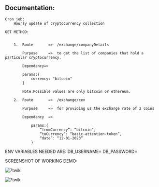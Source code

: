 Documentation:
--------------

    Cron job: 
        Hourly update of cryptocurrency collection

    GET METHOD:


        1.  Route       =>  /exchange/companyDetails

            Purpose     =>  to get the list of companies that hold a particular cryptocurrency.
            
            Dependancy=>

            params:{
                currency: "bitcoin"          
            }

            Note:Possible values are only bitcoin or ethereum.

        2.  Route       =>  /exchange/cex

            Purpose     =>  for providing us the exchange rate of 2 coins
            
            Dependancy  =>

                params:{
                    “fromCurrency”: “bitcoin”,
                    “toCurrency”: “basic-attention-token”,
                    “date”: “12-01-2023”
                }   




ENV VARIABLES NEEDED ARE:
DB_USERNAME=
DB_PASSWORD=


SCREENSHOT OF WORKING DEMO:
<p><img align="center" src="https://res.cloudinary.com/dcyfkgtgv/image/upload/v1708633827/Screenshot_2024-02-23_015933_pdig2k.png" alt="7twik" /></p>
<p><img align="center" src="https://res.cloudinary.com/dcyfkgtgv/image/upload/v1708633827/Screenshot_2024-02-23_011100_h60zfi.png" alt="7twik" /></p>

